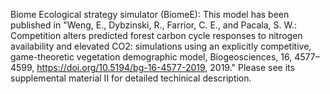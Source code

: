 Biome Ecological strategy simulator (BiomeE):
This model has been published in "Weng, E., Dybzinski, R., Farrior, C. E., and Pacala, S. W.: Competition alters predicted forest carbon cycle responses to nitrogen availability and elevated CO2: simulations using an explicitly competitive, game-theoretic vegetation demographic model, Biogeosciences, 16, 4577–4599, https://doi.org/10.5194/bg-16-4577-2019, 2019." Please see its supplemental material II for detailed techinical description.
